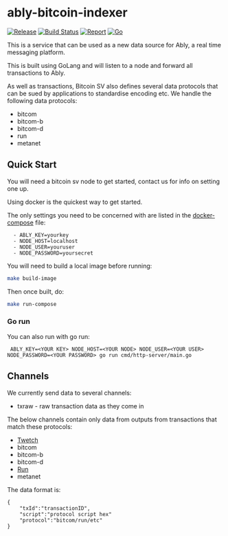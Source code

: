 # ably-bitcoin-indexer

[![Release](https://img.shields.io/github/release-pre/nch-bowstave/nchain-ably.svg?logo=github&style=flat&v=1)](https://github.com/nch-bowstave/nchain-ably/releases)
[![Build Status](https://img.shields.io/github/workflow/status/nch-bowstave/nchain-ably/go?logo=github&v=3)](https://github.com/nch-bowstave/nchain-ably/actions)
[![Report](https://goreportcard.com/badge/github.com/nch-bowstave/nchain-ably?style=flat&v=1)](https://goreportcard.com/report/github.com/nch-bowstave/nchain-ably)
[![Go](https://img.shields.io/github/go-mod/go-version/nch-bowstave/nchain-ably?v=1)](https://golang.org/)

This is a service that can be used as a new data source for Ably, a real time messaging platform.

This is built using GoLang and will listen to a node and forward all transactions to Ably.

As well as transactions, Bitcoin SV also defines several data protocols that can be sued by applications to 
standardise encoding etc. We handle the following data protocols:

- bitcom
- bitcom-b
- bitcom-d
- run
- metanet

## Quick Start

You will need a bitcoin sv node to get started, contact us for info on setting one up.

Using docker is the quickest way to get started.

The only settings you need to be concerned with are listed in the [docker-compose](docker-compose.yml) file:

      - ABLY_KEY=yourkey
      - NODE_HOST=localhost
      - NODE_USER=youruser
      - NODE_PASSWORD=yoursecret

You will need to build a local image before running:

```bash
make build-image
```

Then once built, do:

```bash
make run-compose
```

### Go run

You can also run with go run:

```shell
 ABLY_KEY=<YOUR KEY> NODE_HOST=<YOUR NODE> NODE_USER=<YOUR USER> NODE_PASSWORD=<YOUR PASSWORD> go run cmd/http-server/main.go
```

## Channels

We currently send data to several channels:

- txraw - raw transaction data as they come in

The below channels contain only data from outputs from transactions that match these protocols:

- [Twetch](https://twetch.app)
- bitcom
- bitcom-b
- bitcom-d
- [Run](https://run.network/)
- metanet

The data format is:

```shell
{
    "txId":"transactionID",
    "script":"protocol script hex"
    "protocol":"bitcom/run/etc"
}
```

